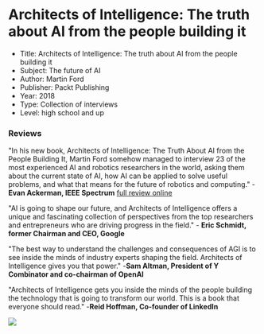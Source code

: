 # Architects of Intelligence: The truth about AI from the people building it
* Title: Architects of Intelligence: The truth about AI from the people building it
* Subject: The future of AI
* Author: Martin Ford
* Publisher: Packt Publishing
* Year: 2018
* Type: Collection of interviews
* Level: high school and up

### Reviews
"In his new book, Architects of Intelligence: The Truth About AI from the People Building It, Martin Ford somehow managed to interview 23 of the most experienced AI and robotics researchers in the world, asking them about the current state of AI, how AI can be applied to solve useful problems, and what that means for the future of robotics and computing." -**Evan Ackerman, IEEE Spectrum** [full review online](https://spectrum.ieee.org/automaton/robotics/artificial-intelligence/book-review-architects-of-intelligence)

"AI is going to shape our future, and Architects of Intelligence offers a unique and fascinating collection of perspectives from the top researchers and entrepreneurs who are driving progress in the field." - **Eric Schmidt, former Chairman and CEO, Google**

"The best way to understand the challenges and consequences of AGI is to see inside the minds of industry experts shaping the field. Architects of Intelligence gives you that power." -**Sam Altman, President of Y Combinator and co-chairman of OpenAI**

"Architects of Intelligence gets you inside the minds of the people building the technology that is going to transform our world. This is a book that everyone should read." -**Reid Hoffman, Co-founder of LinkedIn**


![](https://github.com/touretzkyds/ai4k12/raw/master/images/Architects-of-Intelligence-cover.png)
